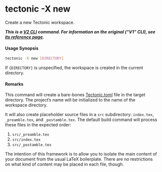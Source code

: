 # tectonic -X new

Create a new Tectonic workspace.

***This is a [V2 CLI][v2cli-ref] command. For information on the original (“V1”
CLI), see [its reference page][v1cli-ref].***

[v2cli-ref]: ../ref/v2cli.md
[v1cli-ref]: ../ref/v1cli.md

#### Usage Synopsis

```sh
tectonic -X new [DIRECTORY]
```

If `{DIRECTORY}` is unspecified, the workspace is created in the current
directory.

#### Remarks

This command will create a bare-bones [Tectonic.toml][tectonic-toml] file in the
target directory. The project’s name will be initialized to the name of the
workspace directory.

[tectonic-toml]: ../ref/tectonic-toml.md

It will also create placeholder source files in a `src` subdirectory:
`index.tex`, `_preamble.tex`, and `_postamble.tex`. The default build command
will process these files in the expected order:

1. `src/_preamble.tex`
2. `src/index.tex`
3. `src/_postamble.tex`

The intention of this framework is to allow you to isolate the main content of
your document from the usual LaTeX boilerplate. There are no restrictions on
what kind of content may be placed in each file, though.
